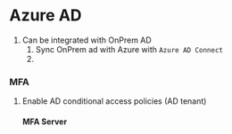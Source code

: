 # Azure AD





1. Can be integrated with OnPrem AD
   1. Sync OnPrem ad with Azure with `Azure AD Connect`
   2. 





### MFA

1. Enable AD conditional access policies (AD tenant)

   #### MFA Server

